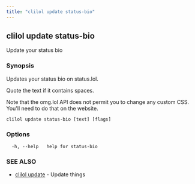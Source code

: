 ```yaml
---
title: "clilol update status-bio"
---
```

## clilol update status-bio

Update your status bio

### Synopsis

Updates your status bio on status.lol.

Quote the text if it contains spaces.

Note that the omg.lol API does not permit you to change any custom
CSS. You'll need to do that on the website.

```
clilol update status-bio [text] [flags]
```

### Options

```
  -h, --help   help for status-bio
```

### SEE ALSO

* [clilol update](clilol_update.md)	 - Update things
